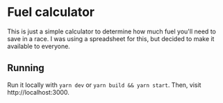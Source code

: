 # Fuel calculator

This is just a simple calculator to determine how much fuel you'll need to
save in a race. I was using a spreadsheet for this, but decided to make it
available to everyone.

## Running

Run it locally with `yarn dev` or `yarn build && yarn start`. Then, visit
http://localhost:3000.
